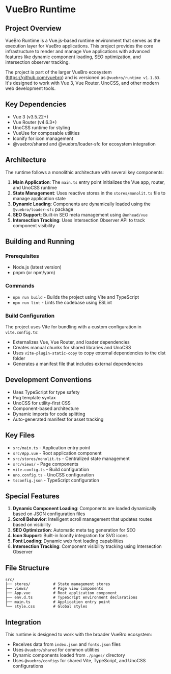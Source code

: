 # VueBro Runtime

## Project Overview

VueBro Runtime is a Vue.js-based runtime environment that serves as the execution layer for VueBro applications. This project provides the core infrastructure to render and manage Vue applications with advanced features like dynamic component loading, SEO optimization, and intersection observer tracking.

The project is part of the larger VueBro ecosystem (https://github.com/vuebro) and is versioned as `@vuebro/runtime v1.1.83`. It's designed to work with Vue 3, Vue Router, UnoCSS, and other modern web development tools.

## Key Dependencies

- Vue 3 (v3.5.22+)
- Vue Router (v4.6.3+)
- UnoCSS runtime for styling
- VueUse for composable utilities
- Iconify for icon management
- @vuebro/shared and @vuebro/loader-sfc for ecosystem integration

## Architecture

The runtime follows a monolithic architecture with several key components:

1. **Main Application**: The `main.ts` entry point initializes the Vue app, router, and UnoCSS runtime
2. **State Management**: Uses reactive stores in the `stores/monolit.ts` file to manage application state
3. **Dynamic Loading**: Components are dynamically loaded using the `@vuebro/loader-sfc` package
4. **SEO Support**: Built-in SEO meta management using `@unhead/vue`
5. **Intersection Tracking**: Uses Intersection Observer API to track component visibility

## Building and Running

### Prerequisites
- Node.js (latest version)
- pnpm (or npm/yarn)

### Commands
- `npm run build` - Builds the project using Vite and TypeScript
- `npm run lint` - Lints the codebase using ESLint

### Build Configuration
The project uses Vite for bundling with a custom configuration in `vite.config.ts`:
- Externalizes Vue, Vue Router, and loader dependencies
- Creates manual chunks for shared libraries and UnoCSS
- Uses `vite-plugin-static-copy` to copy external dependencies to the dist folder
- Generates a manifest file that includes external dependencies

## Development Conventions

- Uses TypeScript for type safety
- Pug template syntax
- UnoCSS for utility-first CSS
- Component-based architecture
- Dynamic imports for code splitting
- Auto-generated manifest for asset tracking

## Key Files

- `src/main.ts` - Application entry point
- `src/App.vue` - Root application component
- `src/stores/monolit.ts` - Centralized state management
- `src/views/` - Page components
- `vite.config.ts` - Build configuration
- `uno.config.ts` - UnoCSS configuration
- `tsconfig.json` - TypeScript configuration

## Special Features

1. **Dynamic Component Loading**: Components are loaded dynamically based on JSON configuration files
2. **Scroll Behavior**: Intelligent scroll management that updates routes based on visibility
3. **SEO Optimization**: Automatic meta tag generation for SEO
4. **Icon Support**: Built-in Iconify integration for SVG icons
5. **Font Loading**: Dynamic web font loading capabilities
6. **Intersection Tracking**: Component visibility tracking using Intersection Observer

## File Structure

```
src/
├── stores/          # State management stores
├── views/           # Page view components
├── App.vue          # Root application component
├── env.d.ts         # TypeScript environment declarations
├── main.ts          # Application entry point
└── style.css        # Global styles
```

## Integration

This runtime is designed to work with the broader VueBro ecosystem:
- Receives data from `index.json` and `fonts.json` files
- Uses `@vuebro/shared` for common utilities
- Dynamic components loaded from `./pages/` directory
- Uses `@vuebro/configs` for shared Vite, TypeScript, and UnoCSS configurations